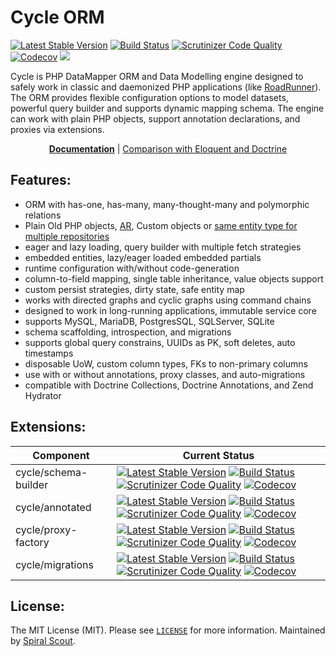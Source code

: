 # Cycle ORM
[![Latest Stable Version](https://poser.pugx.org/cycle/orm/version)](https://packagist.org/packages/cycle/orm)
[![Build Status](https://travis-ci.org/cycle/orm.svg?branch=master)](https://travis-ci.org/cycle/orm)
[![Scrutinizer Code Quality](https://scrutinizer-ci.com/g/cycle/orm/badges/quality-score.png?b=master)](https://scrutinizer-ci.com/g/cycle/orm/?branch=master)
[![Codecov](https://codecov.io/gh/cycle/orm/graph/badge.svg)](https://codecov.io/gh/cycle/orm)
<a href="https://discord.gg/TFeEmCs"><img src="https://img.shields.io/badge/discord-chat-magenta.svg"></a>

Cycle is PHP DataMapper ORM and Data Modelling engine designed to safely work in classic and daemonized PHP applications (like [RoadRunner](https://github.com/spiral/roadrunner)). The ORM provides flexible configuration options to model datasets, powerful query builder and supports dynamic mapping schema. The engine can work with plain PHP objects, support annotation declarations, and proxies via extensions.

<p align="center">
	<a href="https://github.com/cycle/docs"><b>Documentation</b></a> | <a href="https://github.com/cycle/docs/issues/3">Comparison with Eloquent and Doctrine</a>
</p>

Features:
---------
- ORM with has-one, has-many, many-thought-many and polymorphic relations
- Plain Old PHP objects, [AR](https://github.com/cycle/docs/blob/master/advanced/active-record.md), Custom objects or [same entity type for multiple repositories](https://github.com/cycle/orm/tree/master/tests/ORM/Classless)
- eager and lazy loading, query builder with multiple fetch strategies
- embedded entities, lazy/eager loaded embedded partials
- runtime configuration with/without code-generation
- column-to-field mapping, single table inheritance, value objects support
- custom persist strategies, dirty state, safe entity map
- works with directed graphs and cyclic graphs using command chains
- designed to work in long-running applications, immutable service core
- supports MySQL, MariaDB, PostgresSQL, SQLServer, SQLite
- schema scaffolding, introspection, and migrations
- supports global query constrains, UUIDs as PK, soft deletes, auto timestamps
- disposable UoW, custom column types, FKs to non-primary columns
- use with or without annotations, proxy classes, and auto-migrations
- compatible with Doctrine Collections, Doctrine Annotations, and Zend Hydrator

Extensions:
---------
| Component | Current Status
| ---       | ---
cycle/schema-builder | [![Latest Stable Version](https://poser.pugx.org/cycle/schema-builder/version)](https://packagist.org/packages/cycle/schema-builder) [![Build Status](https://travis-ci.org/cycle/schema-builder.svg?branch=master)](https://travis-ci.org/cycle/schema-builder) [![Scrutinizer Code Quality](https://scrutinizer-ci.com/g/cycle/schema-builder/badges/quality-score.png?b=master)](https://scrutinizer-ci.com/g/cycle/schema-builder/?branch=master) [![Codecov](https://codecov.io/gh/cycle/schema-builder/graph/badge.svg)](https://codecov.io/gh/cycle/schema-builder)
cycle/annotated | [![Latest Stable Version](https://poser.pugx.org/cycle/annotated/version)](https://packagist.org/packages/cycle/annotated) [![Build Status](https://travis-ci.org/cycle/annotated.svg?branch=master)](https://travis-ci.org/cycle/annotated) [![Scrutinizer Code Quality](https://scrutinizer-ci.com/g/cycle/annotated/badges/quality-score.png?b=master)](https://scrutinizer-ci.com/g/cycle/annotated/?branch=master) [![Codecov](https://codecov.io/gh/cycle/annotated/graph/badge.svg)](https://codecov.io/gh/cycle/annotated)
cycle/proxy-factory | [![Latest Stable Version](https://poser.pugx.org/cycle/proxy-factory/version)](https://packagist.org/packages/cycle/proxy-factory) [![Build Status](https://travis-ci.org/cycle/proxy-factory.svg?branch=master)](https://travis-ci.org/cycle/proxy-factory) [![Scrutinizer Code Quality](https://scrutinizer-ci.com/g/cycle/proxy-factory/badges/quality-score.png?b=master)](https://scrutinizer-ci.com/g/cycle/proxy-factory/?branch=master) [![Codecov](https://codecov.io/gh/cycle/proxy-factory/graph/badge.svg)](https://codecov.io/gh/cycle/proxy-factory)
cycle/migrations | [![Latest Stable Version](https://poser.pugx.org/cycle/migrations/version)](https://packagist.org/packages/cycle/migrations) [![Build Status](https://travis-ci.org/cycle/migrations.svg?branch=master)](https://travis-ci.org/cycle/migrations) [![Scrutinizer Code Quality](https://scrutinizer-ci.com/g/cycle/migrations/badges/quality-score.png?b=master)](https://scrutinizer-ci.com/g/cycle/migrations/?branch=master) [![Codecov](https://codecov.io/gh/cycle/migrations/graph/badge.svg)](https://codecov.io/gh/cycle/migrations)

License:
--------
The MIT License (MIT). Please see [`LICENSE`](./LICENSE) for more information. Maintained by [Spiral Scout](https://spiralscout.com).
